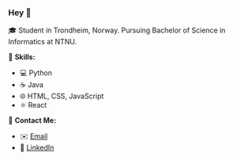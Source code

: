 ### Hey 👋

🎓 Student in Trondheim, Norway. Pursuing Bachelor of Science in Informatics at NTNU.

🚀 **Skills:**

- 💻 Python
- ☕ Java
- 🌐 HTML, CSS, JavaScript
- ⚛️ React

📧 **Contact Me:**

- ✉️ [Email](mailto:sepantaganjei@gmail.com)
- 💼 [LinkedIn](https://www.linkedin.com/in/sepantaganjei)
